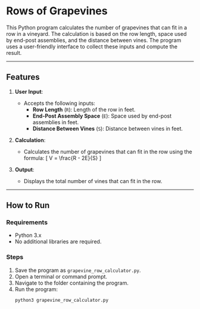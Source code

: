 # Rows of Grapevines

This Python program calculates the number of grapevines that can fit in a row in a vineyard. The calculation is based on the row length, space used by end-post assemblies, and the distance between vines. The program uses a user-friendly interface to collect these inputs and compute the result.

---

## **Features**
1. **User Input**:
   - Accepts the following inputs:
     - **Row Length** (`R`): Length of the row in feet.
     - **End-Post Assembly Space** (`E`): Space used by end-post assemblies in feet.
     - **Distance Between Vines** (`S`): Distance between vines in feet.

2. **Calculation**:
   - Calculates the number of grapevines that can fit in the row using the formula:
     \[
     V = \frac{R - 2E}{S}
     \]

3. **Output**:
   - Displays the total number of vines that can fit in the row.

---

## **How to Run**

### **Requirements**
- Python 3.x
- No additional libraries are required.

### **Steps**
1. Save the program as `grapevine_row_calculator.py`.
2. Open a terminal or command prompt.
3. Navigate to the folder containing the program.
4. Run the program:
   ```bash
   python3 grapevine_row_calculator.py
